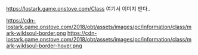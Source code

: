 https://lostark.game.onstove.com/Class
여기서 이미지 딴다..

https://cdn-lostark.game.onstove.com/2018/obt/assets/images/pc/information/class/mark-wildsoul-border.png
https://cdn-lostark.game.onstove.com/2018/obt/assets/images/pc/information/class/mark-wildsoul-border-hover.png
